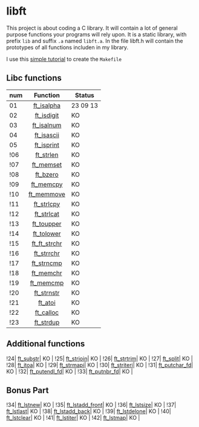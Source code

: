 # libft

This project is about coding a C library.
It will contain a lot of general purpose functions your programs will rely upon.
It is a static library,  with prefix `lib` and suffix `.a` named `libft.a`. In the file libft.h will contain the prototypes of all functions includen in my library.

I use this [simple tutorial](https://makori-mildred.medium.com/how-to-create-static-library-in-c-and-how-to-use-it-b8b3e1fde999) to create the `Makefile`


## Libc functions
|num| Function |Status|
|---|:---------:|--------|
|01| [ft_isalpha](https://github.com/luismiguelcasadodiaz/libft/blob/main/ft_isalpha.c)|  23 09 13|
|02| [ft_isdigit]()| KO |
|03| [ft_isalnum]()| KO |
|04| [ft_isascii]()| KO |
|05| [ft_isprint]()| KO |
!06| [ft_strlen]()| KO |
!07| [ft_memset]()| KO |
!08| [ft_bzero]()| KO |
!09| [ft_memcpy]()| KO |
!10| [ft_memmove]()| KO |
!11| [ft_strlcpy]()| KO |
!12| [ft_strlcat]()| KO |
!13| [ft_toupper]()| KO |
!14| [ft_tolower]()| KO |
!15| [ft_ft_strchr]()| KO |
!16| [ft_strrchr]()| KO |
!17| [ft_strncmp]()| KO |
!18| [ft_memchr]()| KO |
!19| [ft_memcmp]()| KO |
!20| [ft_strnstr]()| KO |
!21| [ft_atoi]()| KO |
!22| [ft_calloc]()| KO |
!23| [ft_strdup]()| KO |

## Additional functions
!24| [ft_substr]()| KO |
!25| [ft_strjoin]()| KO |
!26| [ft_strtrim]()| KO |
!27| [ft_split]()| KO |
!28| [ft_itoa]()| KO |
!29| [ft_strmapi]()| KO |
!30| [ft_striteri]()| KO |
!31| [ft_putchar_fd]()| KO |
!32| [ft_putendl_fd]()| KO |
!33| [ft_putnbr_fd]()| KO |

##   Bonus Part
!34| [ft_lstnew]()| KO |
!35| [ft_lstadd_front]()| KO |
!36| [ft_lstsize]()| KO |
!37| [ft_lstlast]()| KO |
!38| [ft_lstadd_back]()| KO |
!39| [ft_lstdelone]()| KO |
!40| [ft_lstclear]()| KO |
!41| [ft_lstiter]()| KO |
!42| [ft_lstmap]()| KO |
